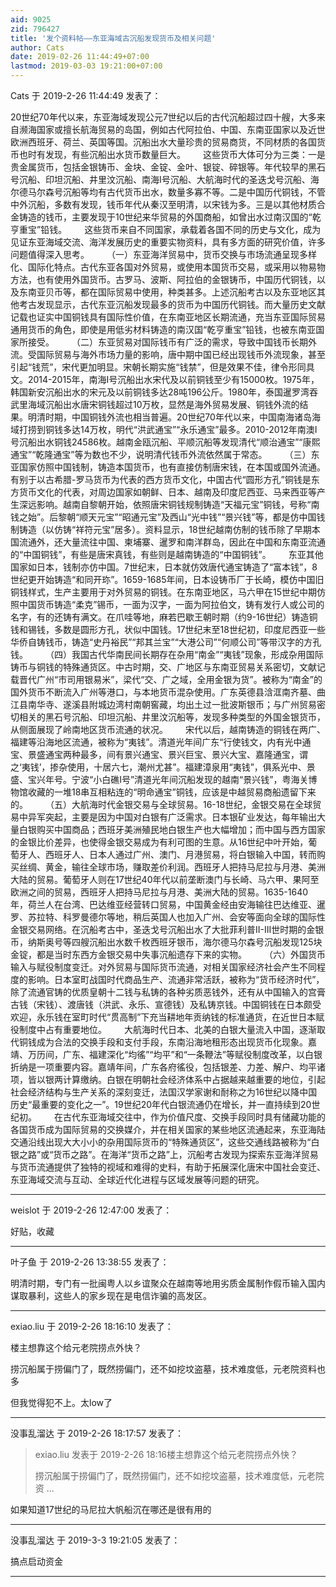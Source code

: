 ```yaml
---
aid: 9025
zid: 796427
title: '发个资料帖——东亚海域古沉船发现货币及相关问题'
author: Cats
date: 2019-02-26 11:44:49+07:00
lastmod: 2019-03-03 19:21:00+07:00
---
```


Cats 于 2019-2-26 11:44:49 发表了：

20世纪70年代以来，东亚海域发现公元7世纪以后的古代沉船超过四十艘，大多来自濒海国家或擅长航海贸易的岛国，例如古代阿拉伯、中国、东南亚国家以及近世欧洲西班牙、荷兰、英国等国。沉船出水大量珍贵的贸易商货，不同材质的各国货币也时有发现，有些沉船出水货币数量巨大。  这些货币大体可分为三类：一是贵金属货币，包括金银铸币、金块、金锭、金叶、银锭、碎银等。年代较早的黑石号沉船、印坦沉船、井里汶沉船、南海I号沉船、大航海时代的圣迭戈号沉船、海尔德马尔森号沉船等均有古代货币出水，数量多寡不等。二是中国历代铜钱，不管中外沉船，多数有发现，钱币年代从秦汉至明清，以宋钱为多。三是以其他材质合金铸造的钱币，主要发现于10世纪来华贸易的外国商船，如曾出水过南汉国的“乾亨重宝”铅钱。  这些货币来自不同国家，承载着各国不同的历史与文化，成为见证东亚海域交流、海洋发展历史的重要实物资料，具有多方面的研究价值，许多问题值得深入思考。  （一）东亚海洋贸易中，货币交换与市场流通呈现多样化、国际化特点。古代东亚各国对外贸易，或使用本国货币交易，或采用以物易物方法，也有使用外国货币。古罗马、波斯、阿拉伯的金银铸币，中国历代铜钱，以及东南亚贝币等，都在国际贸易中使用，种类甚多。上述沉船考古以及东亚地区其他考古发现显示，古代东亚沉船发现最多的货币为中国历代铜钱。而大量历史文献记载也证实中国铜钱具有国际性价值，在东南亚地区长期流通，充当东亚国际贸易通用货币的角色，即使是用低劣材料铸造的南汉国“乾亨重宝”铅钱，也被东南亚国家所接受。  （二）东亚贸易对国际钱币有广泛的需求，导致中国钱币长期外流。受国际贸易与海外市场力量的影响，唐中期中国已经出现钱币外流现象，甚至引起“钱荒”，宋代更加明显。宋朝长期实施“钱禁”，但是效果不佳，律令形同具文。2014-2015年，南海Ⅰ号沉船出水宋代及以前铜钱至少有15000枚。1975年，韩国新安沉船出水的宋元及以前铜钱多达28吨196公斤。1980年，泰国暹罗湾吞武里海域沉船出水唐宋铜钱超过10万枚，显然是海外贸易发展、铜钱外流的结果。明清时期，中国铜钱外流也相当普遍。20世纪70年代以来，中国南海诸岛海域打捞到铜钱多达14万枚，明代“洪武通宝”“永乐通宝”最多。2010-2012年南澳I号沉船出水铜钱24586枚。越南金瓯沉船、平顺沉船等发现清代“顺治通宝”“康熙通宝”“乾隆通宝”等为数也不少，说明清代钱币外流依然属于常态。  （三）东亚国家仿照中国钱制，铸造本国货币，也有直接仿制唐宋钱，在本国或国外流通。有别于以古希腊-罗马货币为代表的西方货币文化，中国古代“圆形方孔”铜钱是东方货币文化的代表，对周边国家如朝鲜、日本、越南及印度尼西亚、马来西亚等产生深远影响。越南自黎朝开始，依照唐宋铜钱规制铸造“天福元宝”铜钱，号称“南钱之始”。后黎朝“顺天元宝”“昭通元宝”及西山“光中钱”“景兴钱”等，都是仿中国钱制铸造（以仿铸“祥符元宝”居多）。资料显示，18世纪越南仿制的钱币除了早期本国流通外，还大量流往中国、柬埔寨、暹罗和南洋群岛，因此在中国和东南亚流通的“中国铜钱”，有些是唐宋真钱，有些则是越南铸造的“中国铜钱”。  东亚其他国家如日本，钱制亦仿中国。7世纪末，日本就仿效唐代通宝铸造了“富本钱”，8世纪更开始铸造“和同开珎”。1659-1685年间，日本设铸币厂于长崎，模仿中国旧铜钱样式，生产主要用于对外贸易的铜钱。在东南亚地区，马六甲在15世纪中期仿照中国货币铸造“柔克”锡币，一面为汉字，一面为阿拉伯文，铸有发行人或公司的名字，有的还铸有满文。在爪哇等地，麻若巴歇王朝时期（约9-16世纪）铸造铜钱和锡钱，多数是圆形方孔，状似中国钱。17世纪末至18世纪初，印度尼西亚一些华侨自铸钱币，铸造“史丹裕民”“邦其兰宝”“大港公司”“何顺公司”等带汉字的方孔钱。  （四）我国古代华南民间长期存在杂用“南金”“夷钱”现象，形成杂用国际铸币与铜钱的特殊通货区。中古时期，交、广地区与东南亚贸易关系密切，文献记载晋代广州“市司用银易米”，梁代“交、广之域，全用金银为货”。被称为“南金”的国外货币不断流入广州等港口，与本地货币混杂使用。广东英德县浛洭南齐墓、曲江县南华寺、遂溪县附城边湾村南朝窖藏，均出土过一批波斯银币；与广州贸易密切相关的黑石号沉船、印坦沉船、井里汶沉船等，发现多种类型的外国金银货币，从侧面展现了岭南地区货币流通的状况。  宋代以后，越南铸造的铜钱在两广、福建等沿海地区流通，被称为“夷钱”。清道光年间广东“行使钱文，内有光中通宝、景盛通宝两种最多，间有景兴通宝、景兴巨宝、景兴大宝、嘉隆通宝，谓之‘夷钱’，掺杂使用，十居六七，潮州尤甚”。福建漳泉用“夷钱”，俱系光中、景盛、宝兴年号。宁波“小白礁I号”清道光年间沉船发现的越南“景兴钱”，粤海关博物馆收藏的一堆18串互相粘连的“明命通宝”铜钱，应该是中越贸易商船遗留下来的。  （五）大航海时代金银交易与全球贸易。16-18世纪，金银交易在全球贸易中异军突起，主要是因为中国对白银有广泛需求。日本银矿业发达，每年输出大量白银购买中国商品；西班牙美洲殖民地白银生产也大幅增加；而中国与西方国家的金银比价差异，也使得金银交易成为有利可图的生意。从16世纪中叶开始，葡萄牙人、西班牙人、日本人通过广州、澳门、月港贸易，将白银输入中国，转而购买丝绸、黄金，输往全球市场，赚取差价利润。西班牙人把持马尼拉与月港、美洲大陆的贸易。葡萄牙人则在17世纪40年代以前垄断澳门与长崎、马六甲、果阿至欧洲之间的贸易，西班牙人把持马尼拉与月港、美洲大陆的贸易。1635-1640年，荷兰人在台湾、巴达维亚经营转口贸易，中国黄金经由安海输往巴达维亚、暹罗、苏拉特、科罗曼德尔等地，稍后英国人也加入广州、会安等面向全球的国际性金银交易网络。在沉船考古中，圣迭戈号沉船出水了大批菲利普II-III世时期的金银币，纳斯奥号等四艘沉船出水数千枚西班牙银币，海尔德马尔森号沉船发现125块金锭，都是当时东西方金银交易中失事沉船遗存下来的实物。  （六）外国货币输入与赋役制度变迁。对外贸易与国际货币流通，对相关国家经济社会产生不同程度的影响。日本室町战国时代商品生产、流通非常活跃，被称为“货币经济时代”，除了流通官铸的优质皇朝十二钱与私铸的各种劣质恶钱外，还有从中国输入的宫膏古钱（宋钱）、渡唐钱（洪武、永乐、宣德钱）及私铸京钱。中国铜钱在日本颇受欢迎，永乐钱在室町时代“贯高制”下充当耕地年贡纳钱的标准通货，在近世日本赋役制度中占有重要地位。  大航海时代日本、北美的白银大量流入中国，逐渐取代铜钱成为合法的交换手段和支付手段，东南沿海地租形态出现货币化现象。嘉靖、万历间，广东、福建深化“均徭”“均平”和“一条鞭法”等赋役制度改革，以白银折纳是一项重要内容。嘉靖年间，广东各府徭役，包括银差、力差、解户、均平诸项，皆以银两计算缴纳。白银在明朝社会经济体系中占据越来越重要的地位，引起社会经济结构与生产关系的深刻变迁，法国汉学家谢和耐称之为16世纪以降中国历史“最重要的变化之一”。19世纪20年代白银流通仍在增长，并一直持续到20世纪初。  在古代东亚海域交往中，作为价值尺度、交换手段同时具有储藏功能的各国货币成为国际贸易的交换媒介，并在相关国家的某些地区流通起来，东亚海陆交通沿线出现大大小小的杂用国际货币的“特殊通货区”，这些交通线路被称为“白银之路”或“货币之路”。在海洋“货币之路”上，沉船考古发现为探索东亚海洋贸易与货币流通提供了独特的视域和难得的史料，有助于拓展深化唐宋中国社会变迁、东亚海域交流与互动、全球近代化进程与区域发展等问题的研究。

---------

weislot 于 2019-2-26 12:47:00 发表了：

好贴，收藏

---------

叶子鱼 于 2019-2-26 13:38:55 发表了：

明清时期，专门有一批闽粤人以乡谊聚众在越南等地用劣质金属制作假币输入国内谋取暴利，这些人的家乡现在是电信诈骗的高发区。

---------

exiao.liu 于 2019-2-26 18:16:10 发表了：

楼主想靠这个给元老院捞点外快？

捞沉船属于捞偏门了，既然捞偏门，还不如挖坟盗墓，技术难度低，元老院资料也多

但我觉得犯不上。太low了

---------

没事乱溜达 于 2019-2-26 18:17:57 发表了：

> exiao.liu 发表于 2019-2-26 18:16楼主想靠这个给元老院捞点外快？
> 
> 捞沉船属于捞偏门了，既然捞偏门，还不如挖坟盗墓，技术难度低，元老院资 ...



如果知道17世纪的马尼拉大帆船沉在哪还是很有用的

---------

没事乱溜达 于 2019-3-3 19:21:05 发表了：

搞点启动资金

---------

